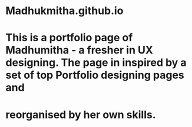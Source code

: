# Madhukmitha.github.io
# This is a portfolio page of Madhumitha - a fresher in UX designing. The page in inspired by a set of top Portfolio designing pages and 
# reorganised by her own skills.

